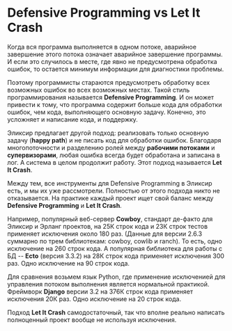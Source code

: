 # Defensive Programming vs Let It Crash

Когда вся программа выполняется в одном потоке, аварийное завершение этого потока означает аварийное завершение программы. И если это случилось в месте, где явно не предусмотрена обработка ошибок, то остается минимум информации для диагностики проблемы.

Поэтому программисты стараются предусмотреть обработку всех возможных ошибок во всех возможных местах. Такой стиль программирования называется **Defensive Programming**. И он может привести к тому, что программа содержит больше кода для обработки ошибок, чем кода, выполняющего основную задачу. Конечно, это усложняет и написание кода, и поддержку.

Эликсир предлагает другой подход: реализовать только основную задачу (**happy path**) и не писать код для обработки ошибок. Благодаря многопоточности и разделению ролей между **рабочими потоками** и **супервизорами**, любая ошибка всегда будет обработана и записана в лог. А система в целом продолжит работу. Этот подход называется **Let It Crash**.

Между тем, все инструменты для Defensive Programming в Эликсир есть, и мы их уже рассмотрели. Полностью от этого подхода никто не отказывается. На практике каждый проект ищет свой баланс между **Defensive Programming** и **Let It Crash**.

Например, популярный веб-сервер **Cowboy**, стандарт де-факто для Эликсир и Эрланг проектов, на 25К строк кода и 23К строк тестов применяет исключения около 180 раз. (Данные для версии 2.6.3 суммарно по трем библиотекам: cowboy, cowlib и ranch). То есть, одно исключение на 260 строк кода. А популярная библиотека для работы с БД -- **Ecto** (версия 3.3.2) на 28К строк кода применяет исключения 300 раз. Одно исключение на 90 строк кода.

Для сравнения возьмем язык Python, где применение исключенией для управления потоком выполнения является нормальной практикой. Фреймворк **Django** версии 3.2 на 376К строк кода применяет исключения 20К раз. Одно исключение на 20 строк кода. 

Подход **Let It Crash** самодостаточный, так что вполне реально написать полноценный проект вообще не используя исключения.
